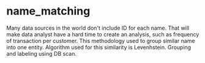 # name_matching

Many data sources in the world don't include ID for each name. That will make data analyst have a hard time to create an analysis, such as frequency of transaction per customer. 
This methodology used to group similar name into one entity. Algorithm used for this similarity is Levenhstein. Grouping and labeling using DB scan.
